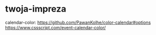 # twoja-impreza

calendar-color:
	https://github.com/PawanKolhe/color-calendar#options
	https://www.cssscript.com/event-calendar-color/
